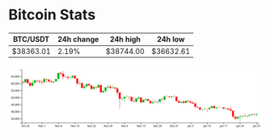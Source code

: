 # Bitcoin Stats

BTC/USDT|24h change|24h high|24h low|
|---|---|---|---|
|$38363.01|2.19%|$38744.00|$36632.61|

<img src="./chart.svg">
